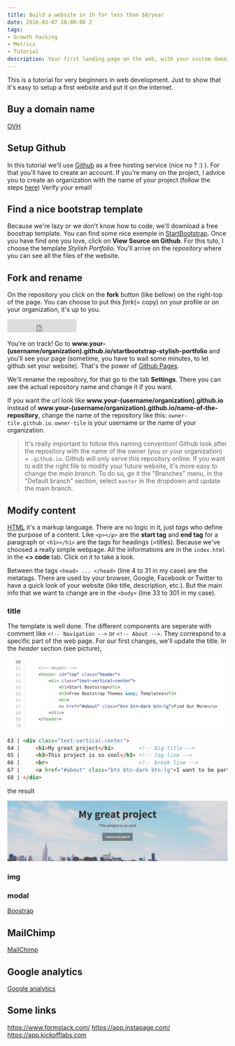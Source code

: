 ```yaml
---
title: Build a website in 1h for less than $8/year
date: 2016-03-07 18:00:00 Z
tags:
- Growth hacking
- Metrics
- Tutorial
description: Your first landing page on the web, with your custom domain name
---
```


This is a tutorial for very beginners in web development. Just to show that it's easy to setup a first website and put it on the internet.

## Buy a domain name

[OVH](http://ovh.com)

## Setup Github

In this tutorial we'll use [Github](htt://www.github.com) as a free hosting service (nice no ? :) ). For that you'll have to create an account. If you're many on the project, I advice you to create an organization with the name of your project (follow the steps [here](https://help.github.com/articles/creating-a-new-organization-from-scratch/))
Verify your email!

## Find a nice bootstrap template

Because we're lazy or we don't know how to code, we'll download a free boostrap template. You can find some nice exemple in  [StartBootstrap](http://startbootstrap.com/template-categories/landing-pages/). Once you have find one you love, click on **View Source on Github**. For this tuto, I choose the template *Stylish Portfolio*. You'll arrive on the *repository* where you can see all the files of the website.

## Fork and rename

On the repository you click on the **fork** button (like bellow) on the right-top of the page. You can choose to put this *fork*(= copy) on your profile or on your organization, it's up to you.

<iframe src="https://ghbtns.com/github-btn.html?user=BlackrockDigital&repo=startbootstrap-stylish-portfolio&type=fork&count=true&size=large" frameborder="0" scrolling="0" width="158px" height="30px"></iframe>

You're on track! Go to __www.your-(username/organization).github.io/startbootstrap-stylish-portfolio__ and you'll see your page (sometime, you have to wait some minutes, to let github set your website). That's the power of [Github Pages](https://pages.github.com/).

We'll rename the repository, for that go to the tab **Settings**. There you can see the actual repository name and change it if you want.

If you want the url look like **www.your-(username/organization).github.io** instead of **www.your-(username/organization).github.io/name-of-the-repository**, change the name of the repository like this: `owner-tile.github.io`. `owner-tile` is your username or the name of your organization.

> It's really important to follow this naming convention! Github look after the repository with the name of the owner (you or your organization) + `.github.io`. Github will only serve this repository online.
> If you want to edit the right file to modify your future website, it's more easy to change the *main branch*. To do so, go it the "Branches" menu, in the "Default branch" section, select `master` in the dropdown and update the main branch.


## Modify content

[HTML](http://www.w3schools.com/html/html_intro.asp) it's a markup language. There are no logic in it, just *tags* who define the purpose of a content. Like `<p></p>` are the **start tag** and **end tag** for a paragraph or `<h1></h1>` are the tags for headings (=titles). Because we've choosed a really simple webpage. All the informations are in the `index.html` in the **<> code** tab. Click on it to take a look.

Between the tags `<head> ... </head>` (line 4 to 31 in my case) are the metatags. There are used by your browser, Google, Facebook or Twitter to have a quick look of your website (like title, description, etc.). But the main info that we want to change are in the `<body>` (line 33 to 301 in my case).

### title

The template is well done. The different components are seperate with comment like `<!-- Navigation -->` or `<!-- About -->`. They correspond to a specific part of the web page. For our first changes, we'll update the title. In the *header* section (see picture),

![header-landing](/assets/images/posts/header-landing.png)

```html
63 | <div class="text-vertical-center">
64 |     <h1>My great project</h1>        <!-- Big title -->
65 |     <h3>This project is so cool</h3> <!-- tag line -->
66 |     <br>                             <!-- break line -->
67 |     <a href="#about" class="btn btn-dark btn-lg">I want to be part of</a> <!-- link button -->
68 | </div>
```
<i class="fa fa-arrow-down" aria-hidden="true"></i> the result

![new-header](/assets/images/posts/new-header.png)


### img

### modal

[Boostrap](http://getbootstrap.com)

## MailChimp

[MailChimp](http://mailchimp.com)

## Google analytics

[Google analytics](http://google.com/analytics)

## Some links

https://www.formstack.com/
https://app.instapage.com/
https://app.kickofflabs.com
